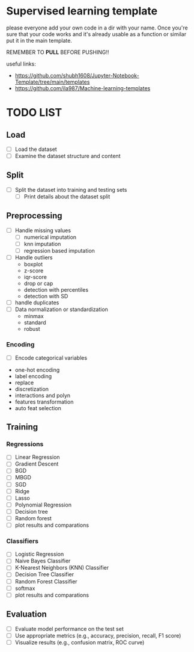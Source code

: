 # Supervised learning template

please everyone add your own code in a dir with your name.
Once you're sure that your code works and it's already usable as a function or similar put it in the main template.

REMEMBER TO **PULL** BEFORE PUSHING!!

useful links:
- https://github.com/shubh1608/Jupyter-Notebook-Template/tree/main/templates
- https://github.com/ila987/Machine-learning-templates



# TODO LIST


## Load
- [ ] Load the dataset
- [ ] Examine the dataset structure and content

## Split
- [ ] Split the dataset into training and testing sets
  - [ ] Print details about the dataset split

## Preprocessing
- [ ] Handle missing values
  - [ ] numerical imputation
  - [ ] knn imputation
  - [ ] regression based imputation
- [ ] Handle outliers
  - boxplot
  - z-score
  - iqr-score
  - drop or cap
  - detection with percentiles
  - detection with SD
- [ ] handle duplicates
- [ ] Data normalization or standardization
  - minmax
  - standard
  - robust

### Encoding
- [ ] Encode categorical variables
- one-hot encoding
- label encoding
- replace
- discretization
- interactions and polyn
- features transformation
- auto feat selection

## Training
### Regressions
- [ ] Linear Regression
- [ ] Gradient Descent
- [ ] BGD
- [ ] MBGD
- [ ] SGD
- [ ] Ridge
- [ ] Lasso
- [ ] Polynomial Regression
- [ ] Decision tree
- [ ] Random forest
- [ ] plot results and comparations
      
### Classifiers
- [ ] Logistic Regression
- [ ] Naive Bayes Classifier
- [ ] K-Nearest Neighbors (KNN) Classifier
- [ ] Decision Tree Classifier
- [ ] Random Forest Classifier
- [ ] softmax
- [ ] plot results and comparations
      
## Evaluation
- [ ] Evaluate model performance on the test set
- [ ] Use appropriate metrics (e.g., accuracy, precision, recall, F1 score)
- [ ] Visualize results (e.g., confusion matrix, ROC curve)
